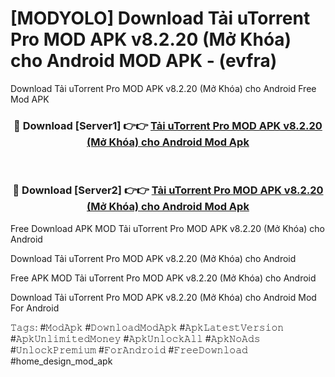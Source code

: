 # [MODYOLO] Download Tải uTorrent Pro MOD APK v8.2.20 (Mở Khóa) cho Android MOD APK - (evfra)
Download Tải uTorrent Pro MOD APK v8.2.20 (Mở Khóa) cho Android Free Mod APK

<div align="center">
<h3>🔴 Download [Server1] 👉👉 <a href="https://apk-comot.site?title=Tải_uTorrent_Pro_MOD_APK_v8.2.20_(Mở_Khóa)_cho_Android">Tải uTorrent Pro MOD APK v8.2.20 (Mở Khóa) cho Android Mod Apk</a></h3><br>

<h3>🔴 Download [Server2] 👉👉 <a href="https://apk-comot.site?title=Tải_uTorrent_Pro_MOD_APK_v8.2.20_(Mở_Khóa)_cho_Android">Tải uTorrent Pro MOD APK v8.2.20 (Mở Khóa) cho Android Mod Apk</a></h3>
</div>


Free Download APK MOD Tải uTorrent Pro MOD APK v8.2.20 (Mở Khóa) cho Android

Download Tải uTorrent Pro MOD APK v8.2.20 (Mở Khóa) cho Android 

Free APK MOD Tải uTorrent Pro MOD APK v8.2.20 (Mở Khóa) cho Android 

Download Tải uTorrent Pro MOD APK v8.2.20 (Mở Khóa) cho Android Mod For Android

𝚃𝚊𝚐𝚜: #𝙼𝚘𝚍𝙰𝚙𝚔 #𝙳𝚘𝚠𝚗𝚕𝚘𝚊𝚍𝙼𝚘𝚍𝙰𝚙𝚔 #𝙰𝚙𝚔𝙻𝚊𝚝𝚎𝚜𝚝𝚅𝚎𝚛𝚜𝚒𝚘𝚗 #𝙰𝚙𝚔𝚄𝚗𝚕𝚒𝚖𝚒𝚝𝚎𝚍𝙼𝚘𝚗𝚎𝚢 #𝙰𝚙𝚔𝚄𝚗𝚕𝚘𝚌𝚔𝙰𝚕𝚕 #𝙰𝚙𝚔𝙽𝚘𝙰𝚍𝚜 #𝚄𝚗𝚕𝚘𝚌𝚔𝙿𝚛𝚎𝚖𝚒𝚞𝚖 #𝙵𝚘𝚛𝙰𝚗𝚍𝚛𝚘𝚒𝚍 #𝙵𝚛𝚎𝚎𝙳𝚘𝚠𝚗𝚕𝚘𝚊𝚍 #home_design_mod_apk